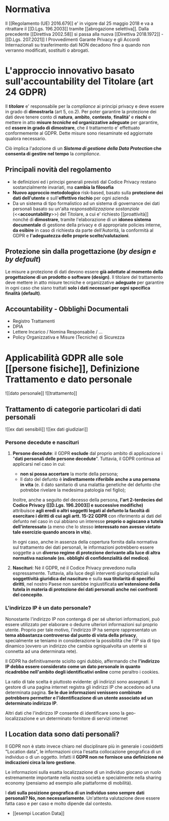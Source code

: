 # Normativa
Il [[Regolamento (UE) 2016.679]] e' in vigore dal 25 maggio 2018 e va a ritrattare il [[D.Lgs. 196.2003]] tramite [[abrogazione selettiva]].
Dalla precedente [[Direttiva 2002.58]] si passa alla nuova [[Direttiva 2018.1972]] - [[D.Lgs. 207.2021]]
I Provvedimenti Garante Privacy e gli Accordi Internazionali su trasferimento dati NON decadono fino a quando non verranno modificati, sostituiti o abrogati.

# L'approccio innovativo basato sull'accountability del Titolare (art 24 GDPR)
Il **_titolare_** e' responsabile per la _compliance_ ai principi privacy e deve essere in grado di **dimostrarla** (art 5, co.2). Per poter garantire la protezione dei dati deve tenere conto di **natura**, **ambito**, **contesto**, **finalità'** e **rischi** e mettere in atto **misure _tecniche_ ed organizzative adeguate** per garantire, ed **essere in grado di dimostrare**, che il trattamento e' effettuato conformemente al GDPR. Dette misure sono riesaminate ed aggiornate qualora necessario.

Ciò implica l'adozione di un **_Sistema di gestione della Data Protection_ che consenta di gestire nel tempo** la _compliance_.

## Principali novità del regolamento
- le definizioni ed i principi generali previsti dal Codice Privacy restano sostanzialmente invariati, ma **cambia la filosofia**
- **Nuovo approccio metodologico** risk-based, basato sulla **protezione dei dati dell'utente** e sull'**effettivo rischio** per ogni azienda
- Da un sistema di tipo formalistico ad un sistema di governance dei dati personali basato su un'alta _responsabilizzazione sostanziale_ (\<\<**accountability**>>)  del Titolare, a cui e' richiesto [[proattività]] nonché di **dimostrare**, tramite l'elaborazione di un **idoneo sistema documentale** di gestione della privacy e di appropriate policies interne, **da esibire** in caso di richiesta da parte dell'Autorità, la conformità al GDPR e **l'adeguatezza delle proprie scelte/valutazioni**.

## Protezione sin dalla progettazione (_by design e by default_)

Le misure a protezione di dati devono essere **già adottate al momento della progettazione di un prodotto o software (design)**.
Il titolare del trattamento deve mettere in atto misure tecniche e organizzative **adeguate** per garantire in ogni caso che siano trattati **solo i dati necessari per ogni specifica finalità (default)**.

## Accountability - Obblighi Documentali
- Registro Trattamenti
- DPIA
- Lettere Incarico / Nomina Responsabile / ...
- Policy Organizzativa e Misure (Tecniche) di Sicurezza

# Applicabilità GDPR alle sole [[persone fisiche]], Definizione Trattamento e dato personale

![[dato personale]]
 ![[trattamento]]
 
## Trattamento di categorie particolari di dati personali
![[ex dati sensibili]]
![[ex dati giudiziari]]

### Persone decedute e nascituri
1. **Persone decedute**: il GDPR **esclude** dal proprio ambito di applicazione i "**dati personali delle persone decedute**". Tuttavia, il GDPR continua ad applicarsi nel caso in cui:
	-  **non si possa accertare** la morte della persona;
	- Il dato del defunto è **indirettamente riferibile anche a una persona in vita** (e. il dato sanitario di una malattia genetiche del defunto che potrebbe rivelare la medesima patologia nel figlio);

	Inoltre, anche a seguito del decesso della persona, **l'art 2-terdecies del Codice Privacy ([[D.Lgs. 196.2003]] e successive modifiche)** attribuisce **agli eredi o altri soggetti legati al defunto la facoltà di esercitare i diritti di cui agli artt. 15-22 GDPR** con riferimento ai dati del defunto nel caso in cui abbiano un interesse **proprio o agiscano a tutela dell'interessato** (a meno che lo stesso **interessato non avesse vietato tale esercizio quando ancora in vita**).

	In  ogni caso, anche in assenza della copertura fornita dalla normativa sul trattamento dei dati personali, le informazioni potrebbero essere soggette a un **diverso regime di protezione derivante alla luce di altra normativa nazionale (es. obblighi di confidenzialità del medico)**.

2. **Nascituri**: Né il GDPR, né il Codice Privacy prevedono nulla espressamente. Tuttavia, alla luce degli interventi giurisprudeziali sulla **soggettività giuridica del nascituro** e sulla **sua titolarità di specifici diritti**, nel nostro Paese non sarebbe ingiustificata **un'estensione della tutela in materia di protezione dei dati personali anche nei confronti del concepito**.

### L'indirizzo IP è un dato personale?
Nonostante l'indirizzo IP non contenga di per sé ulteriori informazioni, può essere utilizzato per elaborare o dedurre ulteriori informazioni sul proprio utente. Proprio per tale motivo, l'indirizzo IP ha sempre rappresentato un **tema abbastanza controverso dal punto di vista della privacy**, specialmente se teniamo in considerazione la possibilità che l'IP sia di tipo dinamico )ovvero un indirizzo che cambia ogniqualvolta un utente si connetta ad una determinata rete).

Il GDPR ha definitivamente sciolto ogni dubbio, affermando che **l'indirizzo IP debba essere considerato come un dato personale in quanto ricadrebbe nell'ambito degli identificativi online** come peraltro i cookies.

La ratio di tale scelta è piuttosto evidente: gli indirizzi sono assegnati. Il gestore di una pagina internet registra gli indirizzi IP che accedono ad una determinata pagina. **Se le due informazioni venissero combinate potrebbero permetter e l'identificazione di un utente associato ad un determinato indirizzo IP**.

Altri dati che l'indirizzo IP consente di identificare sono la geo-localizzazione e un determinato fornitore di servizi internet

## I Location data sono dati personali?
Il GDPR non è stato invece chiaro nel disciplinare più in generale i cosiddetti "Location data", le informazioni circa l'esatta collocazione geografica di un individuo o di un oggetto. Infatti il **GDPR non ne fornisce una definizione né indicazioni circa la loro gestione**.

Le informazioni sulla esatta localizzazione di un individuo giocano un ruolo estremamente importante nella nostra società e specialmente nella sharing economy (pensiamo ad esempio alle piattaforme di mobilità).

I **dati sulla posizione geografica di un individuo sono sempre dati personali? No, non necessariamente**. Un'attenta valutazione deve essere fatta caso e per caso e molto dipende dal contesto.

- [[esempi Location Data]]